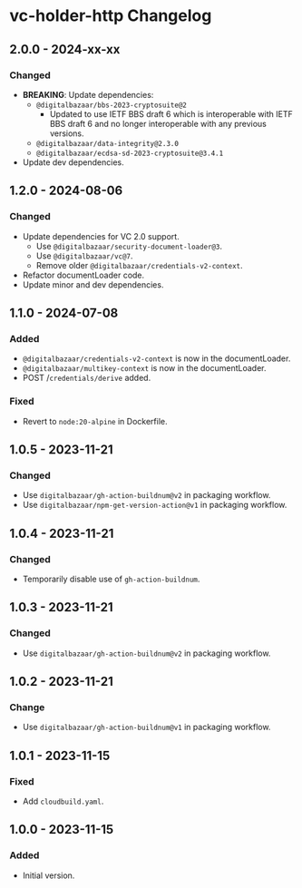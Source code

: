 # vc-holder-http Changelog

## 2.0.0 - 2024-xx-xx

### Changed
- **BREAKING**: Update dependencies:
  - `@digitalbazaar/bbs-2023-cryptosuite@2`
    - Updated to use IETF BBS draft 6 which is interoperable with IETF BBS
      draft 6 and no longer interoperable with any previous versions.
  - `@digitalbazaar/data-integrity@2.3.0`
  - `@digitalbazaar/ecdsa-sd-2023-cryptosuite@3.4.1`
- Update dev dependencies.

## 1.2.0 - 2024-08-06

### Changed
- Update dependencies for VC 2.0 support.
  - Use `@digitalbazaar/security-document-loader@3`.
  - Use `@digitalbazaar/vc@7`.
  - Remove older `@digitalbazaar/credentials-v2-context`.
- Refactor documentLoader code.
- Update minor and dev dependencies.

## 1.1.0 - 2024-07-08

### Added
- `@digitalbazaar/credentials-v2-context` is now in the documentLoader.
- `@digitalbazaar/multikey-context` is now in the documentLoader.
- POST /`credentials/derive` added.

### Fixed
- Revert to `node:20-alpine` in Dockerfile.

## 1.0.5 - 2023-11-21

### Changed
- Use `digitalbazaar/gh-action-buildnum@v2` in packaging workflow.
- Use `digitalbazaar/npm-get-version-action@v1` in packaging workflow.

## 1.0.4 - 2023-11-21

### Changed
- Temporarily disable use of `gh-action-buildnum`.

## 1.0.3 - 2023-11-21

### Changed
- Use `digitalbazaar/gh-action-buildnum@v2` in packaging workflow.

## 1.0.2 - 2023-11-21

### Change
- Use `digitalbazaar/gh-action-buildnum@v1` in packaging workflow.

## 1.0.1 - 2023-11-15

### Fixed
- Add `cloudbuild.yaml`.

## 1.0.0 - 2023-11-15

### Added
- Initial version.
